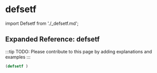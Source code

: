 # defsetf

import Defsetf from './_defsetf.md';

<Defsetf />

## Expanded Reference: defsetf

:::tip
TODO: Please contribute to this page by adding explanations and examples
:::

```lisp
(defsetf )
```
